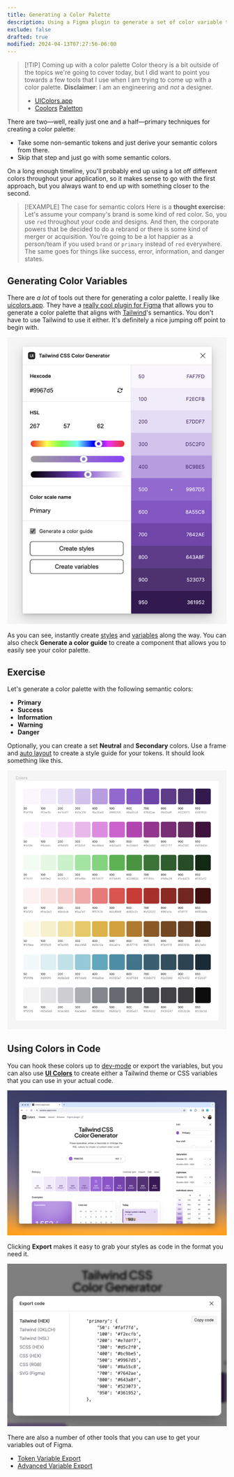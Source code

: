 ```yaml
---
title: Generating a Color Palette
description: Using a Figma plugin to generate a set of color variable that we can use in our project.
exclude: false
drafted: true
modified: 2024-04-13T07:27:56-06:00
---
```


> [!TIP] Coming up with a color palette
> Color theory is a bit outside of the topics we're going to cover today, but I did want to point you towards a few tools that I use when I am trying to come up with a color palette. **Disclaimer**: I am an engineering and *not* a designer.
>
> - [UIColors.app](http://uicolors.app)
> - [Coolors](https://coolors.co/)
> [Paletton](https://paletton.com/)

There are two—well, really just one and a half—primary techniques for creating a color palette:

- Take some non-semantic tokens and just derive your semantic colors from there.
- Skip that step and just go with some semantic colors.

On a long enough timeline, you'll probably end up using a lot off different colors throughout your application, so it makes sense to go with the first approach, but you always want to end up with something closer to the second.

> [!EXAMPLE] The case for semantic colors
> Here is a **thought exercise**: Let's assume your company's brand is some kind of red color. So, you use `red` throughout your code and designs. And then, the corporate powers that be decided to do a rebrand or there is some kind of merger or acquisition. You're going to be a lot happier as a person/team if you used `brand` or `primary` instead of `red` everywhere. The same goes for things like success, error, information, and danger states.

## Generating Color Variables

There are *a lot* of tools out there for generating a color palette. I really like [uicolors.app](https://uicolors.app). They have a [really cool plugin for Figma](https://www.figma.com/community/plugin/1242548152689430610/tailwind-css-color-generator) that allows you to generate a color palette that aligns with [Tailwind](https://tailwindcss.com)'s semantics. You don't have to use Tailwind to use it either. It's definitely a nice jumping off point to begin with.

![Tailwind CSS Color Generator](assets/figma-tailwind-css-color-generator.png)

As you can see, instantly create [styles](styles.md) and [variables](variables.md) along the way. You can also check **Generate a color guide** to create a component that allows you to easily see your color palette.

## Exercise

Let's generate a color palette with the following semantic colors:

- **Primary**
- **Success**
- **Information**
- **Warning**
- **Danger**

Optionally, you can create a set **Neutral** and **Secondary** colors. Use a frame and [auto layout](auto-layout.md) to create a style guide for your tokens. It should look something like this.

![A color palette generated using the Tailwind CSS Color Generator Function](assets/figma-color-palette-generated.png)

## Using Colors in Code

You can hook these colors up to [dev-mode](dev-mode.md) or export the variables, but you can also use [**UI Colors**](https://uicolors.app) to create either a Tailwind theme or CSS variables that you can use in your actual code.

![The UIColors.app website](assets/figma-ui-colors-app-example.png)

Clicking **Export** makes it easy to grab your styles as code in the format you need it.

![Exporting colors from UIColors.app](assets/figma-ui-colors-export.png)

There are also a number of other tools that you can use to get your variables out of Figma.

- [Token Variable Export](https://www.figma.com/community/plugin/1264267851877180830)
- [Advanced Variable Export](https://www.figma.com/community/plugin/1260472771849439434)
